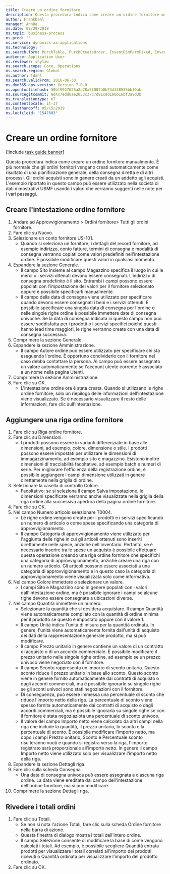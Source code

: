 ```yaml
---
title: Creare un ordine fornitore
description: Questa procedura indica come creare un ordine fornitore manualmente.
author: FrankDahl
manager: AnnBe
ms.date: 08/29/2018
ms.topic: business-process
ms.prod: ''
ms.service: dynamics-ax-applications
ms.technology: ''
ms.search.form: PurchTable, PurchCreateOrder, InventDimParmFixed, InventItemIdLookupPurchase, InventProductDimensionLookup, PurchTotals
audience: Application User
ms.reviewer: shylaw
ms.search.scope: Core, Operations
ms.search.region: Global
ms.author: fdahl
ms.search.validFrom: 2016-06-30
ms.dyn365.ops.version: Version 7.0.0
ms.openlocfilehash: 50bf9927626a2a78a5f007b0b73d338585bbf9ab
ms.sourcegitcommit: 9d4c7edd0ae2053c37c7d81cdd180b16bf3a9d3b
ms.translationtype: HT
ms.contentlocale: it-IT
ms.lasthandoff: 05/15/2019
ms.locfileid: "1547603"
---
```

# <a name="create-a-purchase-order"></a>Creare un ordine fornitore

[!include [task guide banner](../../includes/task-guide-banner.md)]

Questa procedura indica come creare un ordine fornitore manualmente. È più normale che gli ordini fornitori vengano creati automaticamente come risultato di una pianificazione generale, della consegna diretta e di altri processi. Gli ordini acquisti sono in genere creati da un addetto agli acquisti. L'esempio riportato in questo campo può essere utilizzato nella società di dati dimostrativi USMF usando i valori che verranno suggeriti nelle note per i vari passaggi.


## <a name="create-the-purchase-order-header"></a>Creare l'intestazione ordine fornitore
1. Andare ad Approvvigionamento > Ordini fornitore> Tutti gli ordini fornitore.
2. Fare clic su Nuovo.
3. Selezionare un conto fornitore US-101.
    * Quando si seleziona un fornitore, i dettagli del record fornitore, ad esempio indirizzo, conto fatture, termini di consegna e modalità di consegna verranno copiati come valori predefiniti nell'intestazione ordine. È possibile modificare questi valori in qualsiasi momento.  
4. Espandere la sezione Generale.
    * Il campo Sito insieme al campo Magazzino specifica il luogo in cui le merci o i servizi ottenuti devono essere consegnati. L'indirizzo di consegna predefinito è il sito. Entrambi i campi possono essere popolati con l'impostazione dei valori per il fornitore selezionato oppure è possibile specificarli manualmente.  
    * Il campo della data di consegna viene utilizzato per specificare quando devono essere consegnati i beni e i servizi ottenuti. È possibile specificare una singola data di consegna per l'ordine o nelle singole righe ordine è possibile immettere date di consegna univoche. Se la data di consegna indicata in questo campo non può essere soddisfatta per i prodotti o i servizi specifici poiché questi hanno lead time maggiori, le righe verranno create con una data di consegna successiva.  
5. Comprimere la sezione Generale.
6. Espandere la sezione Amministrazione.
    * Il campo Autore ordine può essere utilizzato per specificare chi sta eseguendo l'ordine. È opportuno condividerlo con il fornitore nel caso debba contattare la persona. Al campo può essere assegnato un valore automaticamente se l'account utente corrente è associato a un nome nella pagina Utenti.  
7. Comprimere la sezione Amministrazione.
8. Fare clic su OK.
    * L'intestazione ordine ora è stata creata. Quando si utilizzano le righe ordine fornitore, solo un riepilogo delle informazioni dell'intestazione viene visualizzato. Se è necessario visualizzare il resto delle informazioni, fare clic sull'intestazione.  

## <a name="add-a-purchase-order-line"></a>Aggiungere una riga ordine fornitore
1. Fare clic su Riga ordine fornitore.
2. Fare clic su Dimensioni.
    * I prodotti possono essere in varianti differenziate in base alle dimensioni, ad esempio, colore, dimensione o stile. I prodotti possono essere impostati per utilizzare le dimensioni di immagazzinamento, ad esempio sito e magazzino. Esistono inoltre dimensioni di tracciabilità facoltative, ad esempio batch e numeri di serie. Per migliorare l'efficienza della registrazione ordine, è possibile aggiungere i campi dimensione utilizzati in genere direttamente nella griglia di ordine.  
3. Selezionare la casella di controllo Colore.
    * Facoltativo: se si seleziona il campo Salva impostazione, le dimensioni specificate verranno anche visualizzate nella griglia della riga ordine alla successiva apertura della pagina ordine fornitore.  
4. Fare clic su OK.
5. Nel campo Numero articolo selezionare T0004.
    * Le righe ordine vengono create per i prodotti e i servizi specificando un numero di articolo o come spese specificando una categoria di approvvigionamento.  
    * Il campo Categoria di approvvigionamento viene utilizzato per l'aggiunta delle righe in cui gli articoli ottenuti sono inseriti direttamente nelle spese, anziché nell'inventario. Pertanto, se è necessario inserire tra le spese un acquisto è possibile effettuare questa operazione creando una riga ordine fornitore che specifichi una categoria di approvvigionamento, anziché creare una riga con un numero articolo. Gli articoli possono essere associati a una categoria di approvvigionamento e in questo caso la categoria di approvvigionamento viene visualizzata solo come informativa.  
6. Nel campo Colore immettere o selezionare un valore.
    * I campi Sito e Magazzino sono in genere popolati con i valori dall'intestazione ordine, ma è possibile ignorare i campi se alcune righe devono essere consegnate a ubicazioni diverse.  
7. Nel campo Quantità immettere un numero.
    * Selezionare la quantità che si desidera acquistare. Il campo Quantità viene automaticamente compilato con la quantità di ordine minima per il prodotto se questo è impostato oppure con il valore 1.  
    * Il campo Unità indica l'unità di misura per la quantità ordinata. In genere, l'unità viene automaticamente fornita dall'unità di acquisto dei dati della rappresentazione generale prodotto, ma si può modificare.  
    * Il campo Prezzo unitario in genere contiene un valore di un contratto di acquisto o di un accordo commerciale. È possibile modificare il prezzo unitario nelle singole righe ordine, ad esempio se un prezzo univoco viene negoziato con il fornitore.  
    * Il campo Sconto rappresenta un importo di sconto unitario. Questo sconto riduce il prezzo unitario in base allo sconto. Questo sconto viene in genere fornito automaticamente dai contratti di acquisto o dagli accordi commerciali, ma è possibile ignorarlo su singole righe se gli sconti univoci sono stati negoziazioni con il fornitore.  
    * Di conseguenza, può essere immessa una percentuale di sconto che riduce l'importo netto della riga. La percentuale di sconto viene spesso fornita automaticamente dai contratti di acquisto o dagli accordi commerciali, ma è possibile ignorarla su singole righe se con il fornitore è stata negoziaziota una percentuale di sconto univoco.  
    * Il valore del campo Importo netto viene calcolato da altri campi nella riga che include la quantità, il prezzo unitario, lo sconto e la percentuale di sconto. È possibile modificare l'importo netto, ma dopo i campi Prezzo unitario, Sconto e Percentuale sconto risulteranno vuoti e quando si registra verso la riga, l'importo registrato sarà proporzionale all'importo netto. In genere il campo Importo netto viene utilizzato solo per visualizzare l'importo netto della riga.  
8. Espandere la sezione Dettagli riga.
9. Fare clic sulla scheda Consegna.
    * Una data di consegna univoca può essere assegnata a ciascuna riga ordine. La data viene ereditata dal campo dell'intestazione dell'ordine fornitore, ma si può modificare.  
10. Comprimere la sezione Dettagli riga.

## <a name="review-order-totals"></a>Rivedere i totali ordini
1. Fare clic su Totali.
    * Se non si nota l'azione Totali, fare clic sulla scheda Ordine fornitore nella barra di azione.  
    * Questa finestra di dialogo mostra i totali dell'intero ordine.  
    * Il campo Selezione consente di modificare la base di come vengono calcolati i totali. Ad esempio, è possibile scegliere Quantità entrata prodotti per visualizzare i totali correlati all'importo dei prodotti ricevuti o Quantità ordinata per visualizzare l'importo del prodotto ordinato.  
2. Fare clic su OK.


